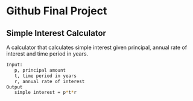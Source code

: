 # Github Final Project

## Simple Interest Calculator
A calculator that calculates simple interest given principal, annual rate of interest and time period in years.
```bash
Input:
   p, principal amount
   t, time period in years
   r, annual rate of interest
Output
   simple interest = p*t*r
```
